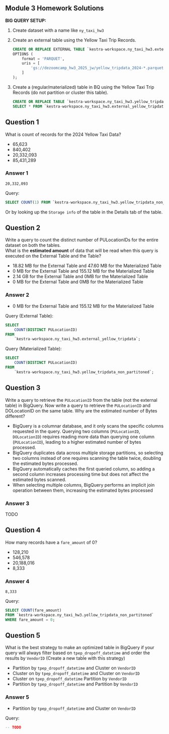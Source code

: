 ## Module 3 Homework Solutions

<b>BIG QUERY SETUP:</b></br>

1. Create dataset with a name like `ny_taxi_hw3`

2. Create an external table using the Yellow Taxi Trip Records.
   ```sql
   CREATE OR REPLACE EXTERNAL TABLE `kestra-workspace.ny_taxi_hw3.external_yellow_tripdata`
   OPTIONS (
       format = 'PARQUET',
       uris = [
           'gs://dezoomcamp_hw3_2025_jw/yellow_tripdata_2024-*.parquet'
       ]
   );
   ```
2. Create a (regular/materialized) table in BQ using the Yellow Taxi Trip Records (do not partition or cluster this table).
   ```sql
   CREATE OR REPLACE TABLE `kestra-workspace.ny_taxi_hw3.yellow_tripdata_non_partitoned` AS 
   SELECT * FROM `kestra-workspace.ny_taxi_hw3.external_yellow_tripdata`;
   ```


## Question 1
What is count of records for the 2024 Yellow Taxi Data?
- 65,623
- 840,402
- 20,332,093
- 85,431,289

### Answer 1
`20,332,093`

Query:
```sql
SELECT COUNT(1) FROM `kestra-workspace.ny_taxi_hw3.yellow_tripdata_non_partitoned`;
```
Or by looking up the `Storage info` of the table in the Details tab of the table.


## Question 2
Write a query to count the distinct number of PULocationIDs for the entire dataset on both the tables.</br> 
What is the **estimated amount** of data that will be read when this query is executed on the External Table and the Table?

- 18.82 MB for the External Table and 47.60 MB for the Materialized Table
- 0 MB for the External Table and 155.12 MB for the Materialized Table
- 2.14 GB for the External Table and 0MB for the Materialized Table
- 0 MB for the External Table and 0MB for the Materialized Table

### Answer 2
- 0 MB for the External Table and 155.12 MB for the Materialized Table

Query (External Table):
```sql
SELECT 
    COUNT(DISTINCT PULocationID)
FROM
    `kestra-workspace.ny_taxi_hw3.external_yellow_tripdata`;
```

Query (Materialized Table):
```sql
SELECT 
    COUNT(DISTINCT PULocationID)
FROM
    `kestra-workspace.ny_taxi_hw3.yellow_tripdata_non_partitoned`;
```


## Question 3
Write a query to retrieve the `PULocationID` from the table (not the external table) in BigQuery. Now write a query to retrieve the `PULocationID` and DOLocationID on the same table. Why are the estimated number of Bytes different?
- BigQuery is a columnar database, and it only scans the specific columns requested in the query. Querying two columns (`PULocationID`, `DOLocationID`) requires 
reading more data than querying one column (`PULocationID`), leading to a higher estimated number of bytes processed.
- BigQuery duplicates data across multiple storage partitions, so selecting two columns instead of one requires scanning the table twice, 
doubling the estimated bytes processed.
- BigQuery automatically caches the first queried column, so adding a second column increases processing time but does not affect the estimated bytes scanned.
- When selecting multiple columns, BigQuery performs an implicit join operation between them, increasing the estimated bytes processed

### Answer 3
TODO


## Question 4
How many records have a `fare_amount` of 0?
- 128,210
- 546,578
- 20,188,016
- 8,333

### Answer 4

`8,333`

Query:
```sql
SELECT COUNT(fare_amount)
FROM `kestra-workspace.ny_taxi_hw3.yellow_tripdata_non_partitoned`
WHERE fare_amount = 0;
```


## Question 5
What is the best strategy to make an optimized table in BigQuery if your query will always filter based on `tpep_dropoff_datetime` and order the results by `VendorID` (Create a new table with this strategy)
- Partition by `tpep_dropoff_datetime` and Cluster on `VendorID`
- Cluster on by `tpep_dropoff_datetime` and Cluster on `VendorID`
- Cluster on `tpep_dropoff_datetime` Partition by `VendorID`
- Partition by `tpep_dropoff_datetime` and Partition by `VendorID`

### Answer 5

- Partition by `tpep_dropoff_datetime` and Cluster on `VendorID`

Query:
```sql
-- TODO
```

